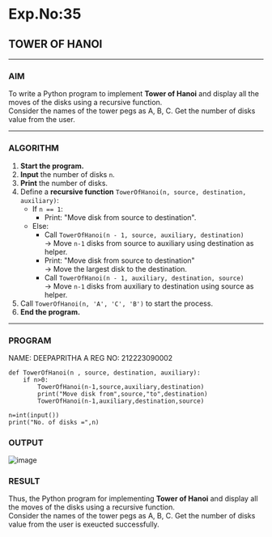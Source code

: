 # Exp.No:35  
## TOWER OF HANOI

---

### AIM  
To write a Python program to implement **Tower of Hanoi** and display all the moves of the disks using a recursive function.  
Consider the names of the tower pegs as A, B, C. Get the number of disks value from the user.

---

### ALGORITHM  

1. **Start the program.**
2. **Input** the number of disks `n`.
3. **Print** the number of disks.
4. Define a **recursive function** `TowerOfHanoi(n, source, destination, auxiliary)`:
   - If `n == 1`:
     - Print: "Move disk from source to destination".
   - Else:
     - Call `TowerOfHanoi(n - 1, source, auxiliary, destination)`  
       → Move `n-1` disks from source to auxiliary using destination as helper.
     - Print: "Move disk from source to destination"  
       → Move the largest disk to the destination.
     - Call `TowerOfHanoi(n - 1, auxiliary, destination, source)`  
       → Move `n-1` disks from auxiliary to destination using source as helper.
5. Call `TowerOfHanoi(n, 'A', 'C', 'B')` to start the process.
6. **End the program.**

---

### PROGRAM  
NAME: DEEPAPRITHA A
REG NO: 212223090002

```
def TowerOfHanoi(n , source, destination, auxiliary):
    if n>0:
        TowerOfHanoi(n-1,source,auxiliary,destination)
        print("Move disk from",source,"to",destination)
        TowerOfHanoi(n-1,auxiliary,destination,source)
        
n=int(input())
print("No. of disks =",n)
```

### OUTPUT

![image](https://github.com/user-attachments/assets/92313374-f11e-4b07-a1fa-2f06d7f6829c)

### RESULT

Thus, the Python program for implementing **Tower of Hanoi** and display all the moves of the disks using a recursive function.  
Consider the names of the tower pegs as A, B, C. Get the number of disks value from the user is exeucted successfully.
